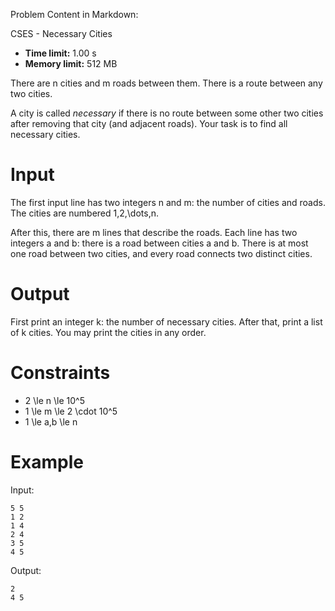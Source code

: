 Problem Content in Markdown:


CSES \- Necessary Cities




* **Time limit:** 1\.00 s
* **Memory limit:** 512 MB




There are n cities and m roads between them. There is a route between any two cities.


A city is called *necessary* if there is no route between some other two cities after removing that city (and adjacent roads). Your task is to find all necessary cities.


Input
=====


The first input line has two integers n and m: the number of cities and roads. The cities are numbered 1,2,\\dots,n.


After this, there are m lines that describe the roads. Each line has two integers a and b: there is a road between cities a and b. There is at most one road between two cities, and every road connects two distinct cities.


Output
======


First print an integer k: the number of necessary cities. After that, print a list of k cities. You may print the cities in any order.


Constraints
===========


* 2 \\le n \\le 10^5
* 1 \\le m \\le 2 \\cdot 10^5
* 1 \\le a,b \\le n


Example
=======


Input:



```
5 5
1 2
1 4
2 4
3 5
4 5

```

Output:



```
2
4 5

```
 
